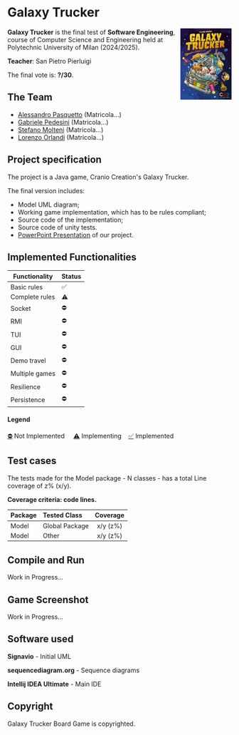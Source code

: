 # Galaxy Trucker

<img src="/extra/game-cover.jpg" width=115px height=160px align="right" />

**Galaxy Trucker** is the final test of **Software Engineering**, course of Computer Science and Engineering held at Polytechnic University of Milan (2024/2025).

**Teacher**: San Pietro Pierluigi

The final vote is: **?/30**.


## The Team
* [Alessandro Pasquetto](https://github.com/Alessandro-Pasquetto) (Matricola...)
* [Gabriele Pedesini](https://github.com/gabrielepedesini) (Matricola...)
* [Stefano Molteni](https://github.com/stefano656) (Matricola...)
* [Lorenzo Orlandi](https://github.com/CreepyToucan) (Matricola...)


## Project specification
The project is a Java game, Cranio Creation's Galaxy Trucker.

The final version includes:
* Model UML diagram;
* Working game implementation, which has to be rules compliant;
* Source code of the implementation;
* Source code of unity tests.
* [PowerPoint Presentation]() of our project.


## Implemented Functionalities
| Functionality     | Status    |
|------------------|-----------|
| Basic rules      | ✅        |
| Complete rules   | ⚠️        |
| Socket          | ⛔        |
| RMI            | ⛔        |
| TUI            | ⛔        |
| GUI            | ⛔        |
| Demo travel    | ⛔        |
| Multiple games | ⛔        |
| Resilience     | ⛔        |
| Persistence    | ⛔        |

#### Legend
[⛔]() Not Implemented &nbsp;&nbsp;&nbsp;&nbsp;[⚠️]() Implementing&nbsp;&nbsp;&nbsp;&nbsp;[✅]() Implemented

<!--
[![RED](http://placehold.it/15/f03c15/f03c15)](#)
[![YELLOW](http://placehold.it/15/ffdd00/ffdd00)](#)
[![GREEN](http://placehold.it/15/44bb44/44bb44)](#)
-->


## Test cases
The tests made for the Model package - N classes - has a total Line coverage of z% (x/y).

**Coverage criteria: code lines.**

| Package | Tested Class   | Coverage |
|:-----------------------|:---------------|:------------------------------------:|
| Model | Global Package | x/y (z%)
| Model | Other          | x/y (z%)


## Compile and Run
Work in Progress...


## Game Screenshot
Work in Progress...


## Software used
**Signavio** - Initial UML

**sequencediagram.org** - Sequence diagrams

**Intellij IDEA Ultimate** - Main IDE


## Copyright
Galaxy Trucker Board Game is copyrighted.
